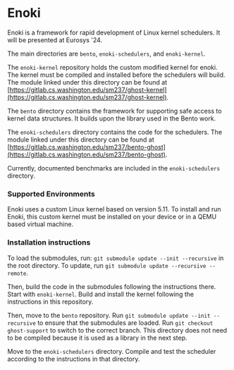 # Enoki
Enoki is a framework for rapid development of Linux kernel schedulers. It will be presented at Eurosys '24.

The main directories are `bento`, `enoki-schedulers`, and `enoki-kernel`.

The `enoki-kernel` repository holds the custom modified kernel for enoki. The kernel must be compiled and installed before the schedulers will build. The module linked under this directory can be found at [https://gitlab.cs.washington.edu/sm237/ghost-kernel](https://gitlab.cs.washington.edu/sm237/ghost-kernel).

The `bento` directory contains the framework for supporting safe access to kernel data structures. It builds upon the library used in the Bento work.

The `enoki-schedulers` directory contains the code for the schedulers. The module linked under this directory can be found at [https://gitlab.cs.washington.edu/sm237/bento-ghost](https://gitlab.cs.washington.edu/sm237/bento-ghost).

Currently, documented benchmarks are included in the `enoki-schedulers` directory.

### Supported Environments
Enoki uses a custom Linux kernel based on version 5.11. To install and run Enoki, this custom kernel must be installed on your device or in a QEMU based virtual machine.

### Installation instructions
To load the submodules, run: `git submodule update --init --recursive` in the root directory.
To update, run `git submodule update --recursive --remote`.

Then, build the code in the submodules following the instructions there.
Start with `enoki-kernel`. Build and install the kernel following the instructions in this repository.

Then, move to the `bento` repository. Run `git submodule update --init --recursive` to ensure that the submodules are loaded. Run `git checkout ghost-support` to switch to the correct branch. This directory does not need to be compiled because it is used as a library in the next step.

Move to the `enoki-schedulers` directory. Compile and test the scheduler according to the instructions in that directory.

